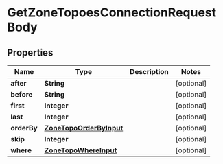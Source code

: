 

# GetZoneTopoesConnectionRequestBody


## Properties

Name | Type | Description | Notes
------------ | ------------- | ------------- | -------------
**after** | **String** |  |  [optional]
**before** | **String** |  |  [optional]
**first** | **Integer** |  |  [optional]
**last** | **Integer** |  |  [optional]
**orderBy** | [**ZoneTopoOrderByInput**](ZoneTopoOrderByInput.md) |  |  [optional]
**skip** | **Integer** |  |  [optional]
**where** | [**ZoneTopoWhereInput**](ZoneTopoWhereInput.md) |  |  [optional]



